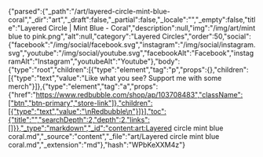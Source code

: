 {"parsed":{"_path":"/art/layered-circle-mint-blue-coral","_dir":"art","_draft":false,"_partial":false,"_locale":"","_empty":false,"title":"Layered Circle | Mint Blue - Coral","description":null,"img":"/img/art/mint blue to pink.png","alt":null,"category":"Layered Circles","order":50,"social":{"facebook":"/img/social/facebook.svg","instagram":"/img/social/instagram.svg","youtube":"/img/social/youtube.svg","facebookAlt":"Facebook","instagramAlt":"Instagram","youtubeAlt":"Youtube"},"body":{"type":"root","children":[{"type":"element","tag":"p","props":{},"children":[{"type":"text","value":"Like what you see? Support me with some merch"}]},{"type":"element","tag":"a","props":{"href":"https://www.redbubble.com/shop/ap/103708483","className":["btn","btn-primary","store-link"]},"children":[{"type":"text","value":"\nRedbubble\n"}]}],"toc":{"title":"","searchDepth":2,"depth":2,"links":[]}},"_type":"markdown","_id":"content:art:Layered circle mint blue coral.md","_source":"content","_file":"art/Layered circle mint blue coral.md","_extension":"md"},"hash":"WPbKeXXM4z"}
